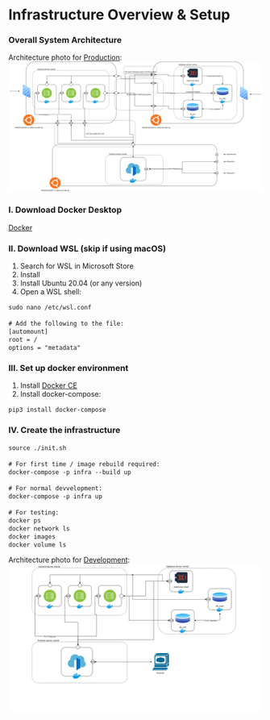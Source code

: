 # Infrastructure Overview & Setup

### Overall System Architecture
Architecture photo for [Production](http://144.202.103.26/ifs4205/archi.png):
![Production](./data/assets/archi.png)

### I. Download Docker Desktop
[Docker](https://www.docker.com/products/docker-desktop)

### II. Download WSL (skip if using macOS)
1. Search for WSL in Microsoft Store
2. Install
3. Install Ubuntu 20.04 (or any version)
4. Open a WSL shell:
```
sudo nano /etc/wsl.conf

# Add the following to the file:
[automount]
root = /
options = "metadata"
```

### III. Set up docker environment
1. Install [Docker CE](https://www.docker.com/products/docker-desktop)
2. Install docker-compose:
```
pip3 install docker-compose
```
### IV. Create the infrastructure
```
source ./init.sh

# For first time / image rebuild required:
docker-compose -p infra --build up

# For normal devvelopment:
docker-compose -p infra up

# For testing:
docker ps
docker network ls
docker images
docker volume ls
```
Architecture photo for [Development](http://144.202.103.26/ifs4205/develop.png):
![Development](./data/assets/develop.png)

